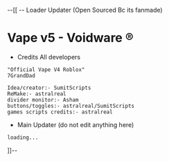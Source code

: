 --[[ -- Loader Updater (Open Sourced Bc its fanmade)
# Vape v5 - Voidware ®
- Credits All developers
```maincredits
"Official Vape V4 Roblox"
7GrandDad
```
```ourcredits
Idea/creator:- SumitScripts
ReMake:- astralreal
divider monitor:- Asham
buttons/toggles:- astralreal/SumitScripts
games scripts credits:- astralreal
```
- Main Updater (do not edit anything here)
```loaderlua
loading...
```
]]--



